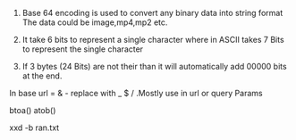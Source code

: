 1. Base 64 encoding is used to convert any binary data into string format The data could be image,mp4,mp2 etc.

2. It take 6 bits to represent a single character where in ASCII takes 7 Bits to represent the single character

3. If 3 bytes (24 Bits) are not their than it will automatically add 00000 bits at the end.



In base url = & - replace with _ $ / .Mostly use in url or query Params



btoa()
atob()


xxd -b ran.txt
